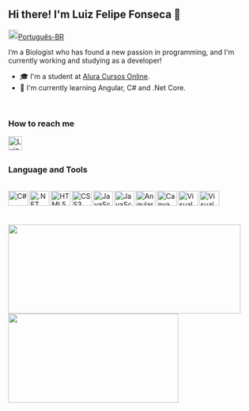 ## Hi there! I'm Luiz Felipe Fonseca 👋

<a href="https://github.com/FelipeHal/FelipeHal/blob/main/readme_PT-BR.md"><img height="20px" width="20px" src="https://www.svgrepo.com/show/168231/brazil.svg">Português-BR</a>

I’m a Biologist who has found a new passion in programming, and I'm currently working and studying as a developer!

- 🎓 I'm a student at <a href="https://www.alura.com.br" target="_blank">Alura Cursos Online</a>.
- 🌱 I'm currently learning Angular, C# and .Net Core.

<br />

### How to reach me

<div>
  <a href="https://www.linkedin.com/in/luizfelipesfonseca"><img align="left" alt="Luiz Felipe Fonseca | LinkedIn" width="28px" src="https://cdn.jsdelivr.net/npm/simple-icons@v3/icons/linkedin.svg" /></a>
</div>

<br />
<br />

### Language and Tools
<div style="display: inline_block"><br>
  <img align="left" alt="C#" height="30px" width="40px" src="https://cdn.jsdelivr.net/gh/devicons/devicon/icons/csharp/csharp-original.svg" />
  <img align="left" alt=".NET Core" height="30px" width="40px" src="https://cdn.jsdelivr.net/gh/devicons/devicon/icons/dotnetcore/dotnetcore-original.svg" />
  <img align="left" alt="HTML5" height="30px" width="40px" src="https://cdn.jsdelivr.net/gh/devicons/devicon/icons/html5/html5-original.svg" />
  <img align="left" alt="CSS3" height="30px" width="40px" src="https://cdn.jsdelivr.net/gh/devicons/devicon/icons/css3/css3-original.svg" />
  <img align="left" alt="JavaScript" height="30px" width="40px" src="https://cdn.jsdelivr.net/gh/devicons/devicon/icons/javascript/javascript-original.svg" />
  <img align="left" alt="JavaScript" height="30px" width="40px" src="https://cdn.jsdelivr.net/gh/devicons/devicon/icons/bootstrap/bootstrap-plain.svg" />
  <img align="left" alt="Angular" height="30px" width="40px" src="https://cdn.jsdelivr.net/gh/devicons/devicon/icons/angularjs/angularjs-original.svg" />
  <img align="left" alt="Canva" height="30px" width="40px" src="https://cdn.jsdelivr.net/gh/devicons/devicon/icons/canva/canva-original.svg" />
  <img align="left" alt="Visual Studio Code" height="30px" width="40px" src="https://cdn.jsdelivr.net/gh/devicons/devicon/icons/vscode/vscode-original.svg" />
  <img align="left" alt="Visual Studio" height="30px" width="40px" src="https://cdn.jsdelivr.net/gh/devicons/devicon/icons/visualstudio/visualstudio-plain.svg" />
</div>

<br />
<br />
<br />
<br />

<div>
  <a href="https://github.com/FelipeHal">
  <img align="left" height="180em" style="width: 470px; max-width: 100%;" src="https://github-readme-stats.vercel.app/api?username=felipehal&show_icons=true&theme=vision-friendly-dark&include_all_commits=true&count_private=true"/>
  <img align="left" height="180em" style="width: 344px; max-width: 100%;" src="https://github-readme-stats.vercel.app/api/top-langs/?username=felipehal&layout=compact&langs_count=7&theme=vision-friendly-dark"/>
</div>

  




  
<!--
**FelipeHal/FelipeHal** is a ✨ _special_ ✨ repository because its `README.md` (this file) appears on your GitHub profile.

Here are some ideas to get you started:
Intro em pt ""
- 🔭 I’m currently working on ...
- 🌱 I’m currently learning ...
- 👯 I’m looking to collaborate on ...
- 🤔 I’m looking for help with ...
- 💬 Ask me about ...
- 📫 How to reach me: ...
- 😄 Pronouns: ele/dele
- ⚡ Fun fact: ...

<img align="left" alt="NodeJs" width="40px" src="https://cdn.jsdelivr.net/gh/devicons/devicon/icons/nodejs/nodejs-original.svg" />
<img align="left" alt="WordPress" width="40px" src="https://cdn.jsdelivr.net/gh/devicons/devicon/icons/wordpress/wordpress-plain.svg" />
<img align="left" alt="TypeScript" width="40px" src="https://cdn.jsdelivr.net/gh/devicons/devicon/icons/typescript/typescript-original.svg" />
-->

  
